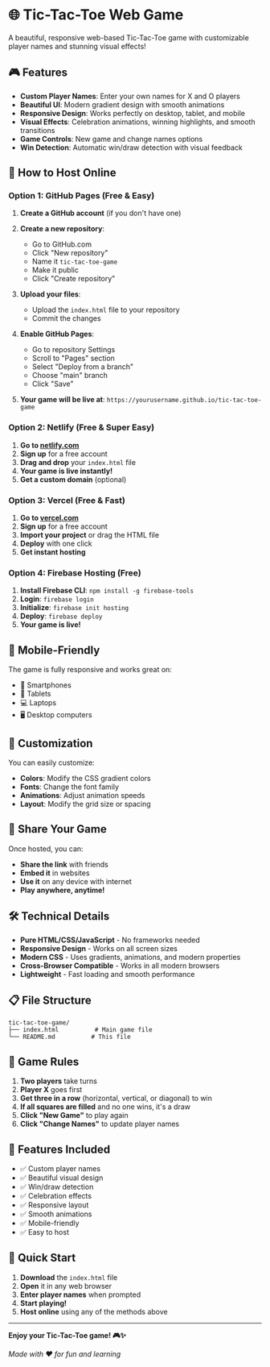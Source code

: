 # 🌐 Tic-Tac-Toe Web Game

A beautiful, responsive web-based Tic-Tac-Toe game with customizable player names and stunning visual effects!

## 🎮 Features

- **Custom Player Names**: Enter your own names for X and O players
- **Beautiful UI**: Modern gradient design with smooth animations
- **Responsive Design**: Works perfectly on desktop, tablet, and mobile
- **Visual Effects**: Celebration animations, winning highlights, and smooth transitions
- **Game Controls**: New game and change names options
- **Win Detection**: Automatic win/draw detection with visual feedback

## 🚀 How to Host Online

### Option 1: GitHub Pages (Free & Easy)

1. **Create a GitHub account** (if you don't have one)
2. **Create a new repository**:
   - Go to GitHub.com
   - Click "New repository"
   - Name it `tic-tac-toe-game`
   - Make it public
   - Click "Create repository"

3. **Upload your files**:
   - Upload the `index.html` file to your repository
   - Commit the changes

4. **Enable GitHub Pages**:
   - Go to repository Settings
   - Scroll to "Pages" section
   - Select "Deploy from a branch"
   - Choose "main" branch
   - Click "Save"

5. **Your game will be live at**: `https://yourusername.github.io/tic-tac-toe-game`

### Option 2: Netlify (Free & Super Easy)

1. **Go to [netlify.com](https://netlify.com)**
2. **Sign up** for a free account
3. **Drag and drop** your `index.html` file
4. **Your game is live instantly!**
5. **Get a custom domain** (optional)

### Option 3: Vercel (Free & Fast)

1. **Go to [vercel.com](https://vercel.com)**
2. **Sign up** for a free account
3. **Import your project** or drag the HTML file
4. **Deploy** with one click
5. **Get instant hosting**

### Option 4: Firebase Hosting (Free)

1. **Install Firebase CLI**: `npm install -g firebase-tools`
2. **Login**: `firebase login`
3. **Initialize**: `firebase init hosting`
4. **Deploy**: `firebase deploy`
5. **Your game is live!**

## 📱 Mobile-Friendly

The game is fully responsive and works great on:
- 📱 Smartphones
- 📱 Tablets
- 💻 Laptops
- 🖥️ Desktop computers

## 🎨 Customization

You can easily customize:
- **Colors**: Modify the CSS gradient colors
- **Fonts**: Change the font family
- **Animations**: Adjust animation speeds
- **Layout**: Modify the grid size or spacing

## 🔗 Share Your Game

Once hosted, you can:
- **Share the link** with friends
- **Embed it** in websites
- **Use it** on any device with internet
- **Play anywhere, anytime!**

## 🛠️ Technical Details

- **Pure HTML/CSS/JavaScript** - No frameworks needed
- **Responsive Design** - Works on all screen sizes
- **Modern CSS** - Uses gradients, animations, and modern properties
- **Cross-Browser Compatible** - Works in all modern browsers
- **Lightweight** - Fast loading and smooth performance

## 📋 File Structure

```
tic-tac-toe-game/
├── index.html          # Main game file
└── README.md          # This file
```

## 🎯 Game Rules

1. **Two players** take turns
2. **Player X** goes first
3. **Get three in a row** (horizontal, vertical, or diagonal) to win
4. **If all squares are filled** and no one wins, it's a draw
5. **Click "New Game"** to play again
6. **Click "Change Names"** to update player names

## 🌟 Features Included

- ✅ Custom player names
- ✅ Beautiful visual design
- ✅ Win/draw detection
- ✅ Celebration effects
- ✅ Responsive layout
- ✅ Smooth animations
- ✅ Mobile-friendly
- ✅ Easy to host

## 🚀 Quick Start

1. **Download** the `index.html` file
2. **Open** it in any web browser
3. **Enter player names** when prompted
4. **Start playing!**
5. **Host online** using any of the methods above

---

**Enjoy your Tic-Tac-Toe game! 🎮✨**

*Made with ❤️ for fun and learning*
